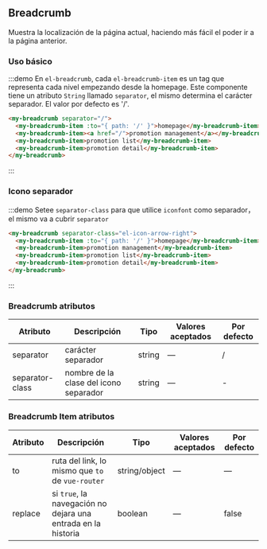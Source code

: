 ## Breadcrumb

Muestra la localización de la página actual, haciendo más fácil el poder ir a la página anterior.

### Uso básico


:::demo En `el-breadcrumb`, cada `el-breadcrumb-item` es un tag que representa cada nivel empezando desde la homepage. Este componente tiene un atributo `String` llamado `separator`, el mismo determina el carácter separador. El valor por defecto es '/'.

```html
<my-breadcrumb separator="/">
  <my-breadcrumb-item :to="{ path: '/' }">homepage</my-breadcrumb-item>
  <my-breadcrumb-item><a href="/">promotion management</a></my-breadcrumb-item>
  <my-breadcrumb-item>promotion list</my-breadcrumb-item>
  <my-breadcrumb-item>promotion detail</my-breadcrumb-item>
</my-breadcrumb>
```
:::

### Icono separador

:::demo Setee `separator-class` para que utilice `iconfont` como separador，el mismo va a cubrir `separator`

```html
<my-breadcrumb separator-class="el-icon-arrow-right">
  <my-breadcrumb-item :to="{ path: '/' }">homepage</my-breadcrumb-item>
  <my-breadcrumb-item>promotion management</my-breadcrumb-item>
  <my-breadcrumb-item>promotion list</my-breadcrumb-item>
  <my-breadcrumb-item>promotion detail</my-breadcrumb-item>
</my-breadcrumb>
```
:::

### Breadcrumb atributos
| Atributo        | Descripción                            | Tipo   | Valores aceptados | Por defecto |
| --------------- | -------------------------------------- | ------ | ----------------- | ----------- |
| separator       | carácter separador                     | string | —                 | /           |
| separator-class | nombre de la clase del icono separador | string | —                 | -           |

### Breadcrumb Item atributos
| Atributo | Descripción                              | Tipo          | Valores aceptados | Por defecto |
| -------- | ---------------------------------------- | ------------- | ----------------- | ----------- |
| to       | ruta del link, lo mismo que `to` de `vue-router` | string/object | —                 | —           |
| replace  | si `true`,  la navegación no dejara una entrada en la historia | boolean       | —                 | false       |





